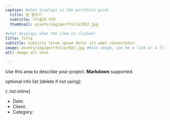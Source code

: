 ```yaml
---
caption: #what displays in the portfolio grid:
  title: 밤 말리기
  subtitle: 기다림의 미학
  thumbnail: assets/img/portfolio/022.jpg
  
#what displays when the item is clicked:
title: Title
subtitle: subtitle lorem ipsum dolor sit amet consectetur.
image: assets/img/portfolio/022.jpg #main image, can be a link or a file in assets/img/portfolio
alt: image alt text

---
```

Use this area to describe your project. **Markdown** supported.

optional info list (delete if not using):

{:.list-inline} 
- Date: 
- Client: 
- Category: 

